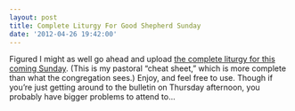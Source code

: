 ```yaml
---
layout: post
title: Complete Liturgy For Good Shepherd Sunday
date: '2012-04-26 19:42:00'
---
```



Figured I might as well go ahead and upload [the complete liturgy for this coming Sunday](https://www.dropbox.com/s/5fbe2x5yz4a7vph/Good%20Shepherd%20Liturgy.pdf). (This is my pastoral “cheat sheet,” which is more complete than what the congregation sees.) Enjoy, and feel free to use. Though if you’re just getting around to the bulletin on Thursday afternoon, you probably have bigger problems to attend to…


